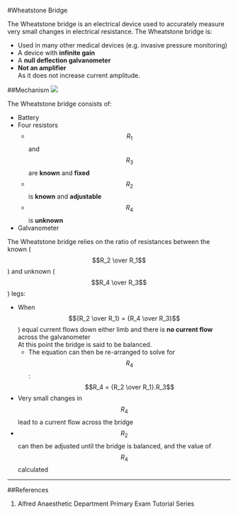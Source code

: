 #Wheatstone Bridge

The Wheatstone bridge is an electrical device used to accurately measure very small changes in electrical resistance. The Wheatstone bridge is:
* Used in many other medical devices (e.g. invasive pressure monitoring)
* A device with **infinite gain**
* A **null deflection galvanometer** 
* **Not an amplifier**  
As it does not increase current amplitude.

##Mechanism
<img src="\resources\wheatstone.svg">


The Wheatstone bridge consists of:
* Battery
* Four resistors
    * $$R_1$$ and $$R_3$$ are **known** and **fixed**
    * $$R_2$$ is **known** and **adjustable**
    * $$R_4$$ is **unknown**
* Galvanometer

The Wheatstone bridge relies on the ratio of resistances between the known ($$R_2 \over R_1$$) and unknown ($$R_4 \over R_3$$) legs:
* When $${R_2 \over R_1} = {R_4 \over R_3}$$) equal current flows down either limb and there is **no current flow** across the galvanometer  
At this point the bridge is said to be balanced.
    * The equation can then be re-arranged to solve for $$R_4$$:  
     $$R_4 = {R_2 \over R_1}.R_3$$
* Very small changes in $$R_4$$ lead to a current flow across the bridge
* $$R_2$$ can then be adjusted until the bridge is balanced, and the value of $$R_4$$ calculated

---

##References
1. Alfred Anaesthetic Department Primary Exam Tutorial Series
